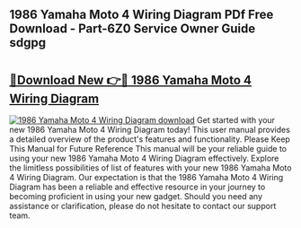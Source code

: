 ## 1986 Yamaha Moto 4 Wiring Diagram PDf Free Download - Part-6Z0 Service Owner Guide sdgpg

# <h2><a href="http://dfuncyg.blite.top/?on=1986+Yamaha+Moto+4+Wiring+Diagram">🔗Download New 👉🔴 1986 Yamaha Moto 4 Wiring Diagram</a></h2>

[![1986 Yamaha Moto 4 Wiring Diagram download](https://i.imgur.com/lujVjoI.png)](http://dfuncyg.blite.top/?on=1986+Yamaha+Moto+4+Wiring+Diagram)
Get started with your new 1986 Yamaha Moto 4 Wiring Diagram today! This user manual provides a detailed overview of the product's features and functionality. Please Keep This Manual for Future Reference This manual will be your reliable guide to using your new 1986 Yamaha Moto 4 Wiring Diagram effectively. Explore the limitless possibilities of list of features with your new 1986 Yamaha Moto 4 Wiring Diagram. Our expectation is that the 1986 Yamaha Moto 4 Wiring Diagram has been a reliable and effective resource in your journey to becoming proficient in using your new gadget. Should you need any assistance or clarification, please do not hesitate to contact our support team.
